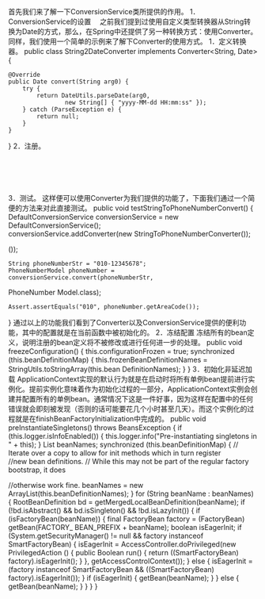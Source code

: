 首先我们来了解一下ConversionService类所提供的作用。
1．ConversionService的设置　
之前我们提到过使用自定义类型转换器从String转换为Date的方式，那么，在Spring中还提供了另一种转换方式：使用Converter。同样，我们使用一个简单的示例来了解下Converter的使用方式。
1．定义转换器。
public class String2DateConverter implements Converter<String, Date> {  

    @Override  
    public Date convert(String arg0) {  
        try {  
            return DateUtils.parseDate(arg0,  
                    new String[] { "yyyy-MM-dd HH:mm:ss" });  
        } catch (ParseException e) {  
            return null;  
        }  
    }  

}
2．注册。
<bean id="conversionService"  
    class="org.Springframework.context.support.ConversionServiceFactoryBean">  
    <property name="converters">  
        <list>  
            <bean class="String2DateConverter" />  
        </list>  
    </property>  
</bean>
3．测试。
这样便可以使用Converter为我们提供的功能了，下面我们通过一个简便的方法来对此直接测试。
public void testStringToPhoneNumberConvert() {   
    DefaultConversionService conversionService = new DefaultConversionService();   
    conversionService.addConverter(new StringToPhoneNumberConverter());

());   

    String phoneNumberStr = "010-12345678";   
    PhoneNumberModel phoneNumber = conversionService.convert(phoneNumberStr,   
PhoneNumber Model.class);   

    Assert.assertEquals("010", phoneNumber.getAreaCode());   
}
通过以上的功能我们看到了Converter以及ConversionService提供的便利功能，其中的配置就是在当前函数中被初始化的。
2．冻结配置
冻结所有的bean定义，说明注册的bean定义将不被修改或进行任何进一步的处理。
public void freezeConfiguration() {
         this.configurationFrozen = true;
         synchronized (this.beanDefinitionMap) {
             this.frozenBeanDefinitionNames = StringUtils.toStringArray(this.bean DefinitionNames);
         }
}
3．初始化非延迟加载
ApplicationContext实现的默认行为就是在启动时将所有单例bean提前进行实例化。提前实例化意味着作为初始化过程的一部分，ApplicationContext实例会创建并配置所有的单例bean。通常情况下这是一件好事，因为这样在配置中的任何错误就会即刻被发现（否则的话可能要花几个小时甚至几天）。而这个实例化的过程就是在finishBeanFactoryInitialization中完成的。
public void preInstantiateSingletons() throws BeansException {
         if (this.logger.isInfoEnabled()) {
             this.logger.info("Pre-instantiating singletons in " + this);
         }
         List<String> beanNames;
         synchronized (this.beanDefinitionMap) {
             // Iterate over a copy to allow for init methods which in turn register   
            //new bean definitions.
             // While this may not be part of the regular factory bootstrap, it does

//otherwise work fine.
             beanNames = new ArrayList<String>(this.beanDefinitionNames);
         }
         for (String beanName : beanNames) {
             RootBeanDefinition bd = getMergedLocalBeanDefinition(beanName);
             if (!bd.isAbstract() && bd.isSingleton() && !bd.isLazyInit()) {
                 if (isFactoryBean(beanName)) {
                     final FactoryBean<?> factory = (FactoryBean<?>) getBean(FACTORY_ BEAN_PREFIX + beanName);
                     boolean isEagerInit;
                     if (System.getSecurityManager() != null && factory instanceof   
SmartFactoryBean) {
                         isEagerInit = AccessController.doPrivileged(new PrivilegedAction <Boolean>() {
                             public Boolean run() {
                                 return ((SmartFactoryBean<?>) factory).isEagerInit();
                             }
                         }, getAccessControlContext());
                     }
                     else {
                         isEagerInit = (factory instanceof SmartFactoryBean &&
                                 ((SmartFactoryBean<?>) factory).isEagerInit());
                     }
                     if (isEagerInit) {
                         getBean(beanName);
                     }
                 }
                 else {
                     getBean(beanName);
                 }
             }
         }
}